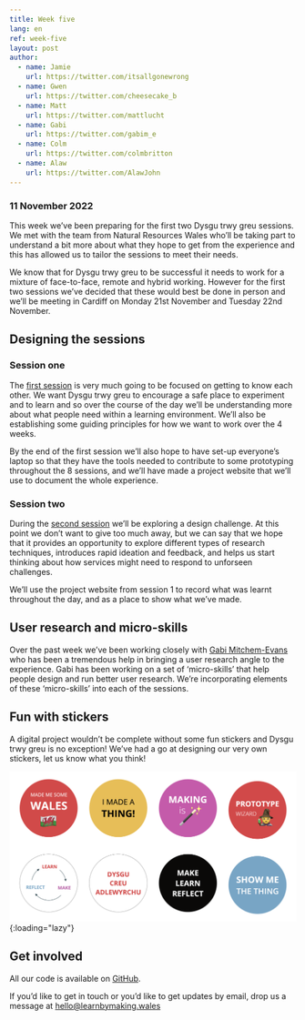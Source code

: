 ```yaml
---
title: Week five
lang: en
ref: week-five
layout: post
author:
  - name: Jamie
    url: https://twitter.com/itsallgonewrong
  - name: Gwen
    url: https://twitter.com/cheesecake_b
  - name: Matt
    url: https://twitter.com/mattlucht
  - name: Gabi
    url: https://twitter.com/gabim_e
  - name: Colm
    url: https://twitter.com/colmbritton
  - name: Alaw
    url: https://twitter.com/AlawJohn
---
```


### 11 November 2022

This week we’ve been preparing for the first two Dysgu trwy greu sessions. We met with the team from Natural Resources Wales who’ll be taking part to understand a bit more about what they hope to get from the experience and this has allowed us to tailor the sessions to meet their needs.

We know that for Dysgu trwy greu to be successful it needs to work for a mixture of face-to-face, remote and hybrid working. However for the first two sessions we’ve decided that these would best be done in person and we’ll be meeting in Cardiff on Monday 21st November and Tuesday 22nd November.

## Designing the sessions

### Session one

The [first session](https://learnbymaking.wales/en/the-labs/session/one.html) is very much going to be focused on getting to know each other. We want Dysgu trwy greu to encourage a safe place to experiment and to learn and so over the course of the day we’ll be understanding more about what people need within a learning environment. We’ll also be establishing some guiding principles for how we want to work over the 4 weeks.

By the end of the first session we’ll also hope to have set-up everyone’s laptop so that they have the tools needed to contribute to some prototyping throughout the 8 sessions, and we’ll have made a project website that we’ll use to document the whole experience.

### Session two

During the [second session](https://learnbymaking.wales/en/the-labs/session/two.html) we’ll be exploring a design challenge. At this point we don’t want to give too much away, but we can say that we hope that it provides an opportunity to explore different types of research techniques, introduces rapid ideation and feedback, and helps us start thinking about how services might need to respond to unforseen challenges.

We’ll use the project website from session 1 to record what was learnt throughout the day, and as a place to show what we’ve made.

## User research and micro-skills

Over the past week we’ve been working closely with [Gabi Mitchem-Evans](https://twitter.com/gabim_e) who has been a tremendous help in bringing a user research angle to the experience. Gabi has been working on a set of ‘micro-skills’ that help people design and run better user research. We’re incorporating elements of these ‘micro-skills’ into each of the sessions.

## Fun with stickers

A digital project wouldn’t be complete without some fun stickers and Dysgu trwy greu is no exception! We’ve had a go at designing our very own stickers, let us know what you think!

![An image of our brand new Dysgu tryw greu sticker pack](/assets/images/stickers.png){:loading="lazy"}

## Get involved

All our code is available on [GitHub](https://github.com/orgs/learnbymakingwales/repositories).

If you’d like to get in touch or you’d like to get updates by email, drop us a message at [hello@learnbymaking.wales](mailTo:hello@learnbymaking.wales)
